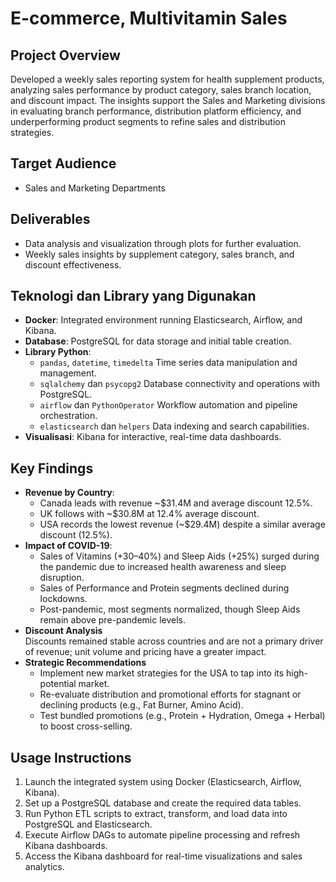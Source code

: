 # E-commerce, Multivitamin Sales

## Project Overview
Developed a weekly sales reporting system for health supplement products, analyzing sales performance by product category, sales branch location, and discount impact. The insights support the Sales and Marketing divisions in evaluating branch performance, distribution platform efficiency, and underperforming product segments to refine sales and distribution strategies.

## Target Audience
- Sales and Marketing Departments

## Deliverables
- Data analysis and visualization through plots for further evaluation.
- Weekly sales insights by supplement category, sales branch, and discount effectiveness.

## Teknologi dan Library yang Digunakan
- **Docker**: Integrated environment running Elasticsearch, Airflow, and Kibana.
- **Database**: PostgreSQL for data storage and initial table creation.
- **Library Python**:
  - `pandas`, `datetime`, `timedelta` Time series data manipulation and management.
  - `sqlalchemy` dan `psycopg2` Database connectivity and operations with PostgreSQL.
  - `airflow` dan `PythonOperator` Workflow automation and pipeline orchestration.
  - `elasticsearch` dan `helpers` Data indexing and search capabilities.
- **Visualisasi**: Kibana for interactive, real-time data dashboards.

## Key Findings
- **Revenue by Country**:  
  - Canada leads with revenue ~$31.4M and average discount 12.5%.
  - UK follows with ~$30.8M at 12.4% average discount.
  - USA records the lowest revenue (~$29.4M) despite a similar average discount (12.5%).
- **Impact of COVID-19**:  
  - Sales of Vitamins (+30–40%) and Sleep Aids (+25%) surged during the pandemic due to increased health awareness and sleep disruption.
  - Sales of Performance and Protein segments declined during lockdowns.
  - Post-pandemic, most segments normalized, though Sleep Aids remain above pre-pandemic levels.
- **Discount Analysis**  
  Discounts remained stable across countries and are not a primary driver of revenue; unit volume and pricing have a greater impact.
- **Strategic Recommendations**  
  - Implement new market strategies for the USA to tap into its high-potential market.
  - Re-evaluate distribution and promotional efforts for stagnant or declining products (e.g., Fat Burner, Amino Acid).
  - Test bundled promotions (e.g., Protein + Hydration, Omega + Herbal) to boost cross-selling.

## Usage Instructions
1. Launch the integrated system using Docker (Elasticsearch, Airflow, Kibana).
2. Set up a PostgreSQL database and create the required data tables.
3. Run Python ETL scripts to extract, transform, and load data into PostgreSQL and Elasticsearch.
4. Execute Airflow DAGs to automate pipeline processing and refresh Kibana dashboards.
5. Access the Kibana dashboard for real-time visualizations and sales analytics.

